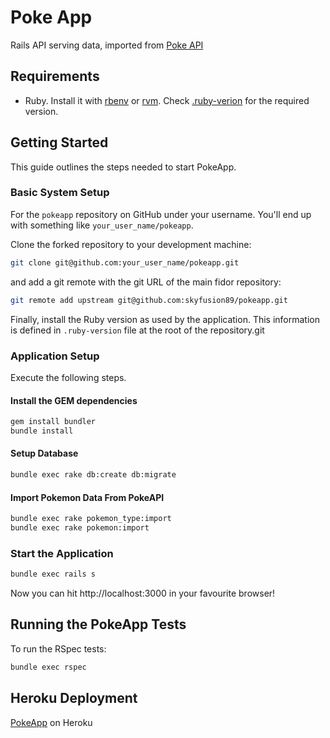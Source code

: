 # Poke App

Rails API serving data, imported from [Poke API](https://pokeapi.co/)

## Requirements

* Ruby. Install it with [rbenv](https://github.com/rbenv/rbenv) or [rvm](https://rvm.io). Check [.ruby-verion](.ruby-version) for the required version.

## Getting Started

This guide outlines the steps needed to start PokeApp.

### Basic System Setup

For the `pokeapp` repository on GitHub under your username. You'll end up with something like `your_user_name/pokeapp`.

Clone the forked repository to your development machine:

```sh
git clone git@github.com:your_user_name/pokeapp.git
```

and add a git remote with the git URL of the main fidor repository:

```sh
git remote add upstream git@github.com:skyfusion89/pokeapp.git
```

Finally, install the Ruby version as used by the application. This information is defined in `.ruby-version` file at the root of the repository.git

### Application Setup

Execute the following steps.

#### Install the GEM dependencies

```sh
gem install bundler
bundle install
```

#### Setup Database

```sh
bundle exec rake db:create db:migrate
```

#### Import Pokemon Data From PokeAPI

```sh
bundle exec rake pokemon_type:import
bundle exec rake pokemon:import
```

### Start the Application

```sh
bundle exec rails s
```

Now you can hit http://localhost:3000 in your favourite browser!

## Running the PokeApp Tests

To run the RSpec tests:

```sh
bundle exec rspec
```

## Heroku Deployment

[PokeApp](https://rocky-ocean-71991.herokuapp.com/pokemons) on Heroku
